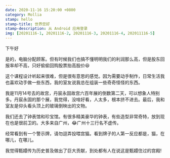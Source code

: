 ```yaml
---
date: 2020-11-16 15:20:00 +0800
category: Mollia
stamp: hello
stamp-title: 世界您好
stamp-description: 从 Android 应用登录
img: [20201116-1, 20201116-2, 20201116-3, 20201116-4, 202011116-5]
---
```


下午好

是的，电脑分配顾客。但有时候我们也搞不懂明明我们的利润那么高，但是股东回报率却不高，只好偷偷回购股票抬高股价😆

这个课程设计听起来很难，但是很有意思的感觉。因为需要动手制作，日常生活我也喜欢动手做一些东西，我的室友说我总在组装一些奇奇怪怪的东西。

我是11月14号去的故宫，丹宸永固故宫六百年展的倒数第二天，可以想象人特别多。丹宸永固的那个展，我觉得，没啥好看，人太多，根本挤不进去。最后，我和室友是仰头看头顶上的玻璃倒映出的文物。

我们还去了钟表馆和珍宝馆。有很多精美豪华的钟表，有些造型非常奇特，放到现在也是很前卫的。大多来自广州，😂广州十三行名不虚传。

经常看到有一个警示牌，请勿逗弄投喂宫猫。看到牌子的人第一反应都是，猫，在哪儿，在哪儿。

我觉得甄嬛传为历史普及做出了巨大贡献，到处都有人在说这是甄嬛住过的宫殿!
